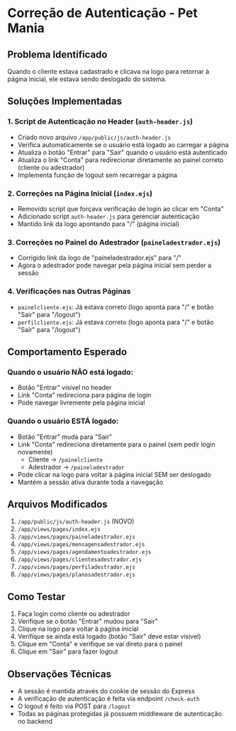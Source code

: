 # Correção de Autenticação - Pet Mania

## Problema Identificado
Quando o cliente estava cadastrado e clicava na logo para retornar à página inicial, ele estava sendo deslogado do sistema.

## Soluções Implementadas

### 1. Script de Autenticação no Header (`auth-header.js`)
- Criado novo arquivo `/app/public/js/auth-header.js`
- Verifica automaticamente se o usuário está logado ao carregar a página
- Atualiza o botão "Entrar" para "Sair" quando o usuário está autenticado
- Atualiza o link "Conta" para redirecionar diretamente ao painel correto (cliente ou adestrador)
- Implementa função de logout sem recarregar a página

### 2. Correções na Página Inicial (`index.ejs`)
- Removido script que forçava verificação de login ao clicar em "Conta"
- Adicionado script `auth-header.js` para gerenciar autenticação
- Mantido link da logo apontando para "/" (página inicial)

### 3. Correções no Painel do Adestrador (`paineladestrador.ejs`)
- Corrigido link da logo de "paineladestrador.ejs" para "/"
- Agora o adestrador pode navegar pela página inicial sem perder a sessão

### 4. Verificações nas Outras Páginas
- `painelcliente.ejs`: Já estava correto (logo aponta para "/" e botão "Sair" para "/logout")
- `perfilcliente.ejs`: Já estava correto (logo aponta para "/" e botão "Sair" para "/logout")

## Comportamento Esperado

### Quando o usuário NÃO está logado:
- Botão "Entrar" visível no header
- Link "Conta" redireciona para página de login
- Pode navegar livremente pela página inicial

### Quando o usuário ESTÁ logado:
- Botão "Entrar" muda para "Sair"
- Link "Conta" redireciona diretamente para o painel (sem pedir login novamente)
  - Cliente → `/painelcliente`
  - Adestrador → `/paineladestrador`
- Pode clicar na logo para voltar à página inicial SEM ser deslogado
- Mantém a sessão ativa durante toda a navegação

## Arquivos Modificados
1. `/app/public/js/auth-header.js` (NOVO)
2. `/app/views/pages/index.ejs`
3. `/app/views/pages/paineladestrador.ejs`
4. `/app/views/pages/mensagensadestrador.ejs`
5. `/app/views/pages/agendamentoadestrador.ejs`
6. `/app/views/pages/clientesadestrador.ejs`
7. `/app/views/pages/perfiladestrador.ejs`
8. `/app/views/pages/planosadestrador.ejs`

## Como Testar
1. Faça login como cliente ou adestrador
2. Verifique se o botão "Entrar" mudou para "Sair"
3. Clique na logo para voltar à página inicial
4. Verifique se ainda está logado (botão "Sair" deve estar visível)
5. Clique em "Conta" e verifique se vai direto para o painel
6. Clique em "Sair" para fazer logout

## Observações Técnicas
- A sessão é mantida através do cookie de sessão do Express
- A verificação de autenticação é feita via endpoint `/check-auth`
- O logout é feito via POST para `/logout`
- Todas as páginas protegidas já possuem middleware de autenticação no backend
